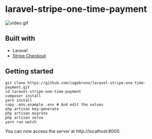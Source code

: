 # laravel-stripe-one-time-payment

![video.gif](./public/video.gif)

## Built with

- Laravel
- [Stripe Checkout](https://stripe.com/br/payments/checkout)

## Getting started

```
git clone https://github.com/iagobruno/laravel-stripe-one-time-payment.git
cd laravel-stripe-one-time-payment
composer install
yarn install
copy .env.example .env # And edit the values
php artisan key:generate
php artisan migrate
php artisan serve
yarn run watch
```

You can now access the server at http://localhost:8000.

